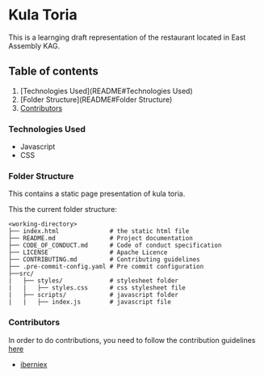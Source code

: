 # Kula Toria

This is a learnging draft representation of the restaurant located in East Assembly KAG.

## Table of contents

1. [Technologies Used](README#Technologies Used)
2. [Folder Structure](README#Folder Structure)
3. [Contributors](README#Contributors)

### Technologies Used

- Javascript
- CSS

### Folder Structure

This contains a static page presentation of kula toria.

This the current folder structure:

```plaintext    
<working-directory>
├── index.html              # the static html file
├── README.md               # Project documentation
├── CODE_OF_CONDUCT.md      # Code of conduct specification
├── LICENSE                 # Apache Licence
├── CONTRIBUTING.md         # Contributing guidelines
├── .pre-commit-config.yaml # Pre commit configuration
├──src/
|   ├── styles/             # stylesheet folder
|   |   ├── styles.css      # css stylesheet file 
|   ├── scripts/            # javascript folder
|   |   ├── index.js        # javascript file 
```


### Contributors

In order to do contributions, you need to follow the contribution guidelines [here](CONTRIBUTING)
- [iberniex](https://github.com/iberniex)
<!-- add your username here -->
